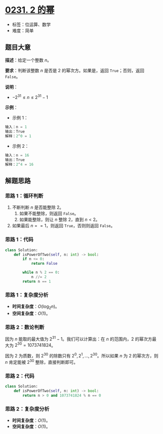 # [0231. 2 的幂](https://leetcode.cn/problems/power-of-two/)

- 标签：位运算、数学
- 难度：简单

## 题目大意

**描述**：给定一个整数 $n$。

**要求**：判断该整数 $n$ 是否是 $2$ 的幂次方。如果是，返回 `True`；否则，返回 `False`。

**说明**：

- $-2^{31} \le n \le 2^{31} - 1$

**示例**：

- 示例 1：

```Python
输入：n = 1
输出：True
解释：2^0 = 1
```

- 示例 2：

```Python
输入：n = 16
输出：True
解释：2^4 = 16
```

## 解题思路

### 思路 1：循环判断

1. 不断判断 $n$ 是否能整除 $2$。
   1. 如果不能整除，则返回 `False`。
   2. 如果能整除，则让 $n$ 整除 $2$，直到 $n < 2$。
2. 如果最后 $n == 1$，则返回 `True`，否则则返回 `False`。

### 思路 1：代码

```Python
class Solution:
    def isPowerOfTwo(self, n: int) -> bool:
        if n <= 0:
            return False

        while n % 2 == 0:
            n //= 2
        return n == 1
```

### 思路 1：复杂度分析

- **时间复杂度**：$O(\log_2 n)$。
- **空间复杂度**：$O(1)$。

### 思路 2：数论判断

因为 $n$ 能取的最大值为 $2^{31}-1$。我们可以计算出：在 $n$ 的范围内，$2$ 的幂次方最大为 $2^{30} = 1073741824$。

因为 $2$ 为质数，则 $2^{30}$ 的除数只有 $2^0, 2^1, …, 2^{30}$。所以如果 $n$ 为 $2$ 的幂次方，则 $n$ 肯定能被 $2^{30}$ 整除，直接判断即可。

### 思路 2：代码

```Python
class Solution:
    def isPowerOfTwo(self, n: int) -> bool:
        return n > 0 and 1073741824 % n == 0
```

### 思路 2：复杂度分析

- **时间复杂度**：$O(1)$。
- **空间复杂度**：$O(1)$。

